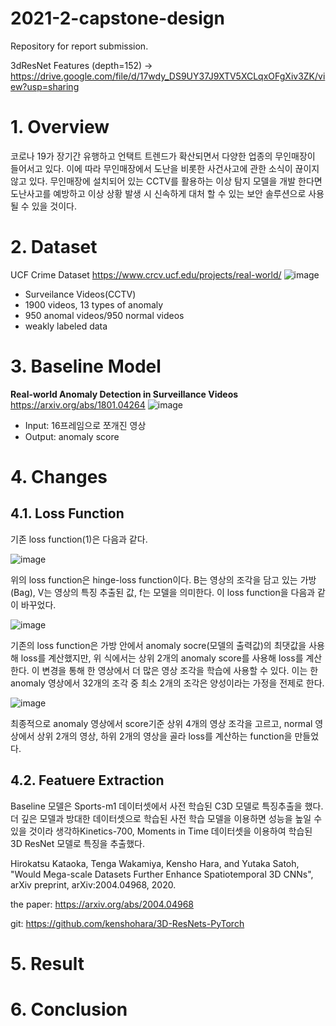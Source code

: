 # 2021-2-capstone-design


Repository for report submission.



3dResNet Features (depth=152) -> https://drive.google.com/file/d/17wdy_DS9UY37J9XTV5XCLqxOFgXiv3ZK/view?usp=sharing


# 1. Overview

코로나 19가 장기간 유행하고 언택트 트렌드가 확산되면서 다양한 업종의 무인매장이 들어서고 있다. 이에 따라 무인매장에서 도난을 비롯한 사건사고에 관한 소식이 끊이지 않고 있다. 무인매장에 설치되어 있는 CCTV를 활용하는 이상 탐지 모델을 개발 한다면 도난사고를 예방하고 이상 상황 발생 시 신속하게 대처 할 수 있는 보안 솔루션으로 사용될 수 있을 것이다.

# 2. Dataset

UCF Crime Dataset
https://www.crcv.ucf.edu/projects/real-world/
![image](https://user-images.githubusercontent.com/28619620/122185184-ddcdd500-cec7-11eb-904f-a7dc2b954def.png)
- Surveilance Videos(CCTV)
- 1900 videos, 13 types of anomaly
- 950 anomal videos/950 normal videos
- weakly labeled data 

# 3. Baseline Model

<b>Real-world Anomaly Detection in Surveillance Videos</b>
https://arxiv.org/abs/1801.04264
![image](https://user-images.githubusercontent.com/28619620/122191171-71ee6b00-cecd-11eb-83ec-2ffde455792e.png)

- Input: 16프레임으로 쪼개진 영상 
- Output: anomaly score
 
# 4. Changes

## 4.1. Loss Function

 기존 loss function(1)은 다음과 같다.
 
![image](https://user-images.githubusercontent.com/28619620/146714848-208670bc-13d2-4069-b006-c2a1f0597bc4.png)

위의 loss function은 hinge-loss function이다. B는 영상의 조각을 담고 있는 가방(Bag), V는 영상의 특징 추출된 값, f는 모델을 의미한다. 이 loss function을 다음과 같이 바꾸었다.

![image](https://user-images.githubusercontent.com/28619620/146714852-d392e74c-4115-42b1-9f8c-2e7af14f9116.png)

기존의 loss function은 가방 안에서 anomaly socre(모델의 출력값)의 최댓값을 사용해 loss를 계산했지만, 위 식에서는 상위 2개의 anomaly score를 사용해 loss를 계산한다. 이 변경을 통해 한 영상에서 더 많은 영상 조각을 학습에 사용할 수 있다. 이는 한 anomaly 영상에서 32개의 조각 중 최소 2개의 조각은 양성이라는 가정을 전제로 한다. 

![image](https://user-images.githubusercontent.com/28619620/146714861-13791dc3-437c-4b5a-b9ae-232152b9b713.png)

최종적으로 anomaly 영상에서 score기준 상위 4개의 영상 조각을 고르고, normal 영상에서 상위 2개의 영상, 하위 2개의 영상을 골라 loss를 계산하는 function을 만들었다.

## 4.2. Featuere Extraction

Baseline 모델은 Sports-m1 데이터셋에서 사전 학습된 C3D 모델로 특징추출을 했다. 더 깊은 모델과 방대한 데이터셋으로 학습된 사전 학습 모델을 이용하면 성능을 높일 수 있을 것이라 생각하Kinetics-700,  Moments in Time 데이터셋을 이용하여 학습된 3D ResNet 모델로 특징을 추출했다. 

Hirokatsu Kataoka, Tenga Wakamiya, Kensho Hara, and Yutaka Satoh,
"Would Mega-scale Datasets Further Enhance Spatiotemporal 3D CNNs",
arXiv preprint, arXiv:2004.04968, 2020.

the paper: https://arxiv.org/abs/2004.04968

git: https://github.com/kenshohara/3D-ResNets-PyTorch

# 5. Result

# 6. Conclusion

